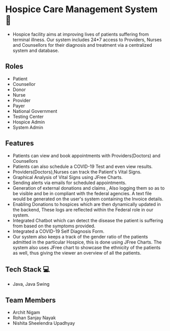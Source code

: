 # Hospice Care Management System 🏥 

- Hospice facility aims at improving lives of patients suffering from terminal illness. Our system includes 24*7 access to Providers, Nurses and Counsellors for their diagnosis and treatment via a centralized system and database.

## Roles
- Patient
- Counsellor
- Donor
- Nurse
- Provider
- Payer
- National Government
- Testing Center
- Hospice Admin
- System Admin

## Features

- Patients can view and book  appointments with Providers(Doctors) and Counsellors
- Patients can also schedule a COVID-19 Test and even view results.
- Providers(Doctors),Nurses can track the Patient's Vital Signs.
- Graphical Analysis of Vital Signs using JFree Charts.
- Sending alerts via emails for scheduled appointments.
- Generation of external donations and claims , Also logging them so as to be visible and be in compliant with the federal agencies. A text file would be generated on the user's system containing the Invoice details.
- Enabling Donations to hospices which are then dynamically updated in the backend, These logs are reflected within the Federal role in our system.
- Integrated Chatbot which can detect the disease the patient is suffering from based on the symptoms provided.
- Integrated a COVID-19 Self Diagnosis Form.
- Our system also keeps a track of the gender ratio of the patients admitted in the particular Hospice, this is done using JFree Charts. The system also uses JFree  chart to showcase the ethnicity of the patients as well, thus giving the viewer an overview of all the patients.

## Tech Stack 💻 

- Java, Java Swing

## Team Members

- Archit Nigam
- Rohan Sanjay Nayak
- Nishita Sheelendra Upadhyay
 

